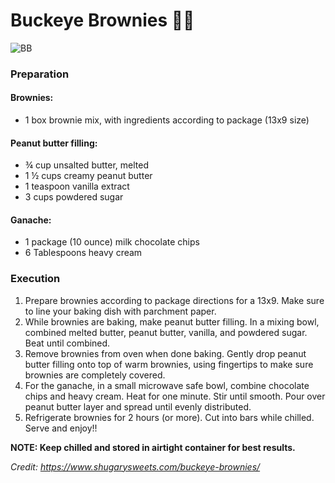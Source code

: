 # Buckeye Brownies :woman_cook:
![BB](https://www.shugarysweets.com/wp-content/uploads/2015/08/buckeye-brownies-3-600x603.jpg)

### Preparation
#### Brownies:
- 1 box brownie mix, with ingredients according to package (13x9 size)

#### Peanut butter filling:
- ¾ cup unsalted butter, melted
- 1 ½ cups creamy peanut butter
- 1 teaspoon vanilla extract
- 3 cups powdered sugar

#### Ganache:
- 1 package (10 ounce) milk chocolate chips
- 6 Tablespoons heavy cream


### Execution
1. Prepare brownies according to package directions for a 13x9. Make sure to line your baking dish with parchment paper.
2. While brownies are baking, make peanut butter filling. In a mixing bowl, combined melted butter, peanut butter, vanilla, and powdered sugar. Beat until combined.
3. Remove brownies from oven when done baking. Gently drop peanut butter filling onto top of warm brownies, using fingertips to make sure brownies are completely covered.
4. For the ganache, in a small microwave safe bowl, combine chocolate chips and heavy cream. Heat for one minute. Stir until smooth. Pour over peanut butter layer and spread until evenly distributed.
5. Refrigerate brownies for 2 hours (or more). Cut into bars while chilled. Serve and enjoy!!

**NOTE: Keep chilled and stored in airtight container for best results.**


*Credit: https://www.shugarysweets.com/buckeye-brownies/*